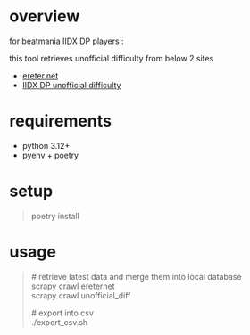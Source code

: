 # overview

for beatmania IIDX DP players : 

this tool retrieves  unofficial difficulty from below 2 sites

- [ereter.net](http://ereter.net/)
- [IIDX DP unofficial difficulty](https://zasa.sakura.ne.jp/dp/rank.php)

# requirements 

- python 3.12+
- pyenv + poetry

# setup

> poetry install

# usage

> \# retrieve latest data and merge them into local database  
> scrapy crawl ereternet  
> scrapy crawl unofficial_diff
> 
> \# export into csv  
> ./export_csv.sh
